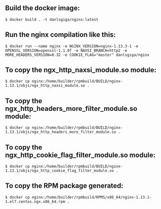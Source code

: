 ## Build the docker image:

`$ docker build . -t danlsgiga/nginx:latest`

## Run the nginx compilation like this:

`$ docker run --name nginx -e NGINX_VERSION=nginx-1.13.3-1 -e OPENSSL_VERSION=openssl-1.1.0f -e NAXSI_BRANCH=http2 -e MORE_HEADERS_VERSION=0.32 -e COOKIE_FLAG="master" danlsgiga/nginx`

## To copy the ngx_http_naxsi_module.so module:

`$ docker cp nginx:/home/builder/rpmbuild/BUILD/nginx-1.13.1/objs/ngx_http_naxsi_module.so .`

## To copy the ngx_http_headers_more_filter_module.so module:

`$ docker cp nginx:/home/builder/rpmbuild/BUILD/nginx-1.13.1/objs/ngx_http_headers_more_filter_module.so .`

## To copy the ngx_http_cookie_flag_filter_module.so module:

`$ docker cp nginx:/home/builder/rpmbuild/BUILD/nginx-1.13.1/objs/ngx_http_cookie_flag_filter_module.so .`

## To copy the RPM package generated:

`$ docker cp nginx:/home/builder/rpmbuild/RPMS/x86_64/nginx-1.13.1-1.el7.centos.ngx.x86_64.rpm .`
